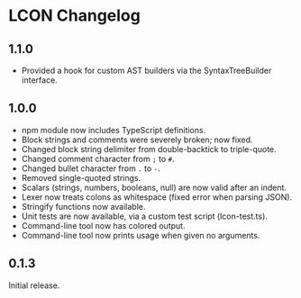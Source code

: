 ﻿# LCON Changelog

## 1.1.0

- Provided a hook for custom AST builders via the SyntaxTreeBuilder interface.

## 1.0.0

- npm module now includes TypeScript definitions.
- Block strings and comments were severely broken; now fixed.
- Changed block string delimiter from double-backtick to triple-quote.
- Changed comment character from `;` to `#`.
- Changed bullet character from `.` to `-`.
- Removed single-quoted strings.
- Scalars (strings, numbers, booleans, null) are now valid after an indent.
- Lexer now treats colons as whitespace (fixed error when parsing JSON).
- Stringify functions now available.
- Unit tests are now available, via a custom test script (lcon-test.ts). 
- Command-line tool now has colored output.
- Command-line tool now prints usage when given no arguments.

## 0.1.3

Initial release.

